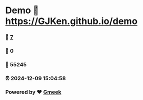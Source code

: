 # Demo :link: https://GJKen.github.io/demo 
### :page_facing_up: [7](https://GJKen.github.io/demo/tag.html) 
### :speech_balloon: 0 
### :hibiscus: 55245 
### :alarm_clock: 2024-12-09 15:04:58 
### Powered by :heart: [Gmeek](https://github.com/Meekdai/Gmeek)
